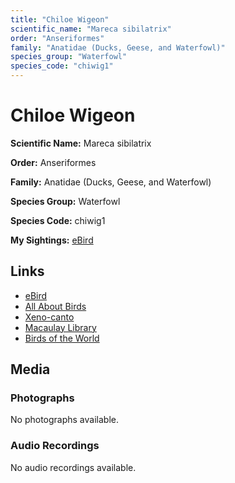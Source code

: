 ```yaml
---
title: "Chiloe Wigeon"
scientific_name: "Mareca sibilatrix"
order: "Anseriformes"
family: "Anatidae (Ducks, Geese, and Waterfowl)"
species_group: "Waterfowl"
species_code: "chiwig1"
---
```


# Chiloe Wigeon

**Scientific Name:** Mareca sibilatrix

**Order:** Anseriformes

**Family:** Anatidae (Ducks, Geese, and Waterfowl)

**Species Group:** Waterfowl

**Species Code:** chiwig1

**My Sightings:** [eBird](https://ebird.org/lifelist?r=world&time=life&spp=chiwig1)

## Links
* [eBird](https://ebird.org/species/chiwig1) 
* [All About Birds](https://www.allaboutbirds.org/guide/chiwig1) 
* [Xeno-canto](https://www.xeno-canto.org/species/chiwig1) 
* [Macaulay Library](https://search.macaulaylibrary.org/catalog?taxonCode=chiwig1&sort=rating_rank_desc)
* [Birds of the World](https://birdsoftheworld.org/bow/species/chiwig1)

## Media
### Photographs
No photographs available.

### Audio Recordings
No audio recordings available.
